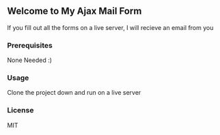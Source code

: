 ## Welcome to My Ajax Mail Form

If you fill out all the forms on a live server, I will recieve an email from you

### Prerequisites

None Needed :)

### Usage

Clone the project down and run on a live server

### License
MIT

